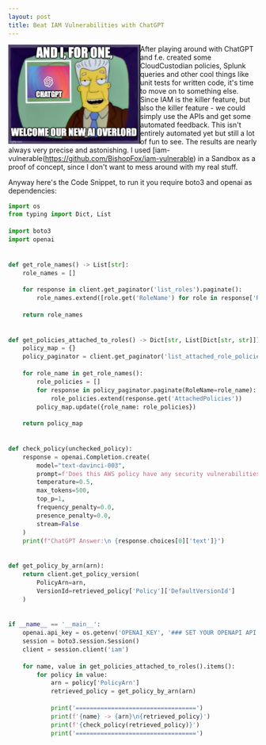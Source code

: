 ```yaml
---
layout: post
title: Beat IAM Vulnerabilities with ChatGPT
---
```


<img height="200" align="left" src="/images/chatgpt_meme.jpg" > After playing around with ChatGPT and f.e. created some CloudCustodian policies, Splunk queries and other cool things like unit tests for written code, it's time to move on to something else. Since IAM is the killer feature, but also the killer feature - we could simply use the APIs and get some automated feedback. This isn't entirely automated yet but still a lot of fun to see. The results are nearly always very precise  and astonishing. I used [iam-vulnerable(https://github.com/BishopFox/iam-vulnerable) in a Sandbox as a proof of concept, since I don't want to mess around with my real stuff.

Anyway here's the Code Snippet, to run it you require boto3 and openai as dependencies:

```python
import os
from typing import Dict, List

import boto3
import openai


def get_role_names() -> List[str]:
    role_names = []

    for response in client.get_paginator('list_roles').paginate():
        role_names.extend([role.get('RoleName') for role in response['Roles']])

    return role_names


def get_policies_attached_to_roles() -> Dict[str, List[Dict[str, str]]]:
    policy_map = {}
    policy_paginator = client.get_paginator('list_attached_role_policies')

    for role_name in get_role_names():
        role_policies = []
        for response in policy_paginator.paginate(RoleName=role_name):
            role_policies.extend(response.get('AttachedPolicies'))
        policy_map.update({role_name: role_policies})

    return policy_map


def check_policy(unchecked_policy):
    response = openai.Completion.create(
        model="text-davinci-003",
        prompt=f'Does this AWS policy have any security vulnerabilities: \n{unchecked_policy}',
        temperature=0.5,
        max_tokens=500,
        top_p=1,
        frequency_penalty=0.0,
        presence_penalty=0.0,
        stream=False
    )
    print(f"ChatGPT Answer:\n {response.choices[0]['text']}")


def get_policy_by_arn(arn):
    return client.get_policy_version(
        PolicyArn=arn,
        VersionId=retrieved_policy['Policy']['DefaultVersionId']
    )


if __name__ == '__main__':
    openai.api_key = os.getenv('OPENAI_KEY', '### SET YOUR OPENAPI API KEY HERE ###')
    session = boto3.session.Session()
    client = session.client('iam')

    for name, value in get_policies_attached_to_roles().items():
        for policy in value:
            arn = policy['PolicyArn']
            retrieved_policy = get_policy_by_arn(arn)

            print('==================================')
            print(f'{name} -> {arn}\n{retrieved_policy}')
            print(f'{check_policy(retrieved_policy)}')
            print('==================================')
```





